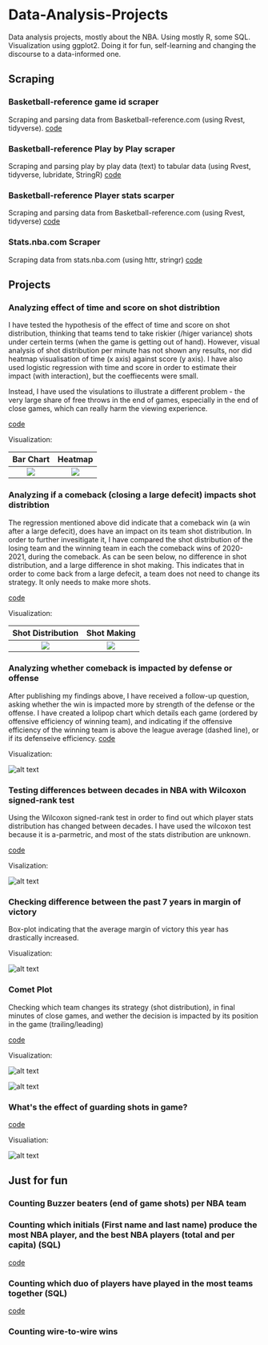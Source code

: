 # Data-Analysis-Projects
 Data analysis projects, mostly about the NBA. Using mostly R, some SQL. Visualization using ggplot2. Doing it for fun, self-learning and changing the discourse to a data-informed one.
 
 ## Scraping
 
### Basketball-reference game id scraper
Scraping and parsing data from Basketball-reference.com (using Rvest, tidyverse). [code](https://github.com/ariel12091/Data-Analysis-Projects/blob/main/game_id_scraping_function.R)

### Basketball-reference Play by Play scraper
Scraping and parsing play by play data (text) to tabular data (using Rvest, tidyverse, lubridate, StringR) [code](https://github.com/ariel12091/Data-Analysis-Projects/blob/main/pbp_parser.R)

### Basketball-reference Player stats scarper
Scraping and parsing data from Basketball-reference.com (using Rvest, tidyverse) [code](https://github.com/ariel12091/Data-Analysis-Projects/blob/main/player_stats_scraper.R)

### Stats.nba.com Scraper
Scraping data from stats.nba.com (using httr, stringr) [code](https://github.com/ariel12091/Data-Analysis-Projects/blob/main/stats_nba_com_scraper.R)

## Projects

### Analyzing effect of time and score on shot distribtion
I have tested the hypothesis of the effect of time and score on shot distribution, thinking that teams tend to take riskier (/higer variance) shots under certein terms (when the game is getting out of hand). However, visual analysis of shot distribution per minute has not shown any results, nor did heatmap visualisation of time (x axis) against score (y axis). 
I have also used logistic regression with time and score in order to estimate their impact (with interaction), but the coeffiecents were small.

Instead, I have used the visulations to illustrate a different problem -  the very large share of free throws in the end of games, especially in the end of close games, which can really harm the viewing experience.

[code](https://github.com/ariel12091/Data-Analysis-Projects/blob/main/Time%20and%20Score%20effect%20on%20shot%20distribution)

Visualization:

Bar Chart             |  Heatmap
:-------------------------:|:-------------------------:
![](https://github.com/ariel12091/Data-Analysis-Projects/blob/main/shot%20distribution%20over%20minutes.png)  |  ![](https://github.com/ariel12091/Data-Analysis-Projects/blob/main/heatmap.png)

### Analyzing if a comeback (closing a large defecit) impacts shot distribtion
The regression mentioned above did indicate that a comeback win (a win after a large defecit), does have an impact on its team shot distribution. In order to further invesitigate it, I have compared the shot distribution of the losing team and the winning team in each the comeback wins of 2020-2021, during the comeback. As can be seen below, no difference in shot distribution, and a large difference in shot making. This indicates that in order to come back from a large defecit, a team does not need to change its strategy. It only needs to make more shots.

[code](https://github.com/ariel12091/Data-Analysis-Projects/blob/main/Comeback%20wins.R)

Visualization:

Shot Distribution             |  Shot Making
:-------------------------:|:-------------------------:
![](https://github.com/ariel12091/Data-Analysis-Projects/blob/main/Shot%20Distribution%20Comeback.png)  |  ![](https://github.com/ariel12091/Data-Analysis-Projects/blob/main/Shot%20making%20Comeback.png)

### Analyzing whether comeback is impacted by defense or offense
After publishing my findings above, I have received a follow-up question, asking whether the win is impacted more by strength of the defense or the offense. I have created a lolipop chart which details each game (ordered by offensive efficiency of winning team), and indicating if the offensive efficiency of the winning team is above the league average (dashed line), or if its defenseive efficiency. 
[code](https://github.com/ariel12091/Data-Analysis-Projects/blob/main/Comeback%20with%20Defense%20or%20Offense.R)

Visualization:

![alt text](https://github.com/ariel12091/Data-Analysis-Projects/blob/main/plot_defense_offense.png)

### Testing differences between decades in NBA with Wilcoxon signed-rank test 
Using the Wilcoxon signed-rank test in order to find out which player stats distribution has changed between decades. I have used the wilcoxon test because it is a-parmetric, and most of the stats distribution are unknown. 

[code](https://github.com/ariel12091/Data-Analysis-Projects/blob/main/wilcoxon.R)

Visalization:

![alt text](https://github.com/ariel12091/Data-Analysis-Projects/blob/main/wilcoxon.png)

### Checking difference between the past 7 years in margin of victory
Box-plot indicating that the average margin of victory this year has drastically increased.

Visualization:

![alt text](https://github.com/ariel12091/Data-Analysis-Projects/blob/main/box%20plot%20margin.png)

### Comet Plot 
Checking which team changes its strategy (shot distribution), in  final minutes of close games, and wether the decision is impacted by its position in the game (trailing/leading)

[code](https://github.com/ariel12091/Data-Analysis-Projects/blob/main/Comet%20Plot.R)

Visualization:

![alt text](https://github.com/ariel12091/Data-Analysis-Projects/blob/main/comet_plot_final.png)

![alt text](https://github.com/ariel12091/Data-Analysis-Projects/blob/main/comet_plot_trail.png)

### What's the effect of guarding shots in game?
[code](https://github.com/ariel12091/Data-Analysis-Projects/blob/main/Effect%20of%20Contested%20Threes%20on%203PT%20Percentage)

Visualiation:

![alt text](https://github.com/ariel12091/Data-Analysis-Projects/blob/main/Effect%20plot%20opp%203pt.png)

## Just for fun

### Counting Buzzer beaters (end of game shots) per NBA team

### Counting which initials (First name and last name) produce the most NBA player, and the best NBA players (total and per capita) (SQL)

[code](https://github.com/ariel12091/Data-Analysis-Projects/blob/main/best%20initials.sql)

### Counting which duo of players have played in the most teams together  (SQL)

[code](https://github.com/ariel12091/Data-Analysis-Projects/blob/main/duo%20different%20teams.sql)

### Counting wire-to-wire wins 
